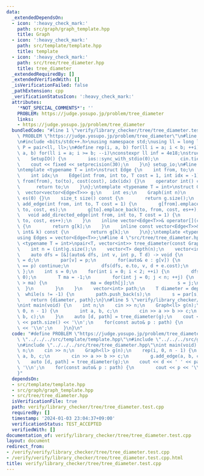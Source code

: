 ```yaml
---
data:
  _extendedDependsOn:
  - icon: ':heavy_check_mark:'
    path: src/graph/graph_template.hpp
    title: Graph
  - icon: ':heavy_check_mark:'
    path: src/template/template.hpp
    title: template
  - icon: ':heavy_check_mark:'
    path: src/tree/tree_diameter.hpp
    title: tree_diameter
  _extendedRequiredBy: []
  _extendedVerifiedWith: []
  _isVerificationFailed: false
  _pathExtension: cpp
  _verificationStatusIcon: ':heavy_check_mark:'
  attributes:
    '*NOT_SPECIAL_COMMENTS*': ''
    PROBLEM: https://judge.yosupo.jp/problem/tree_diameter
    links:
    - https://judge.yosupo.jp/problem/tree_diameter
  bundledCode: "#line 1 \"verify/library_checker/tree/tree_diameter.test.cpp\"\n#define\
    \ PROBLEM \"https://judge.yosupo.jp/problem/tree_diameter\"\n#line 2 \"src/template/template.hpp\"\
    \n#include <bits/stdc++.h>\nusing namespace std;\nusing ll = long long;\nusing\
    \ P = pair<ll, ll>;\n#define rep(i, a, b) for(ll i = a; i < b; ++i)\n#define rrep(i,\
    \ a, b) for(ll i = a; i >= b; --i)\nconstexpr ll inf = 4e18;\nstruct SetupIO {\n\
    \    SetupIO() {\n        ios::sync_with_stdio(0);\n        cin.tie(0);\n    \
    \    cout << fixed << setprecision(30);\n    }\n} setup_io;\n#line 3 \"src/graph/graph_template.hpp\"\
    \ntemplate <typename T = int>\nstruct Edge {\n    int from, to;\n    T cost;\n\
    \    int idx;\n    Edge(int from, int to, T cost = 1, int idx = -1)\n        :\
    \ from(from), to(to), cost(cost), idx(idx) {}\n    operator int() const {\n  \
    \      return to;\n    }\n};\ntemplate <typename T = int>\nstruct Graph {\n  \
    \  vector<vector<Edge<T>>> g;\n    int es;\n    Graph(int n)\n        : g(n),\
    \ es(0) {}\n    size_t size() const {\n        return g.size();\n    }\n    void\
    \ add_edge(int from, int to, T cost = 1) {\n        g[from].emplace_back(from,\
    \ to, cost, es);\n        g[to].emplace_back(to, from, cost, es++);\n    }\n \
    \   void add_directed_edge(int from, int to, T cost = 1) {\n        g[from].emplace_back(from,\
    \ to, cost, es++);\n    }\n    inline vector<Edge<T>>& operator[](const int& k)\
    \ {\n        return g[k];\n    }\n    inline const vector<Edge<T>>& operator[](const\
    \ int& k) const {\n        return g[k];\n    }\n};\ntemplate <typename T = int>\n\
    using Edges = vector<Edge<T>>;\n#line 4 \"src/tree/tree_diameter.hpp\"\ntemplate\
    \ <typename T = int>\npair<T, vector<int>> tree_diameter(const Graph<T>& g) {\n\
    \    int n = (int)g.size();\n    vector<T> depth(n);\n    vector<int> par(n);\n\
    \    auto dfs = [&](auto& dfs, int v, int p, T d) -> void {\n        depth[v]\
    \ = d;\n        par[v] = p;\n        for(auto& e : g[v]) {\n            if(e.to\
    \ == p) continue;\n            dfs(dfs, e.to, v, d + e.cost);\n        }\n   \
    \ };\n    int s = 0;\n    for(int i = 0; i < 2; ++i) {\n        dfs(dfs, s, -1,\
    \ 0);\n        T ma = -1;\n        for(int j = 0; j < n; ++j) {\n            if(depth[j]\
    \ > ma) {\n                ma = depth[j];\n                s = j;\n          \
    \  }\n        }\n    }\n    vector<int> path;\n    T diameter = depth[s];\n  \
    \  while(s != -1) {\n        path.push_back(s);\n        s = par[s];\n    }\n\
    \    return {diameter, path};\n}\n#line 5 \"verify/library_checker/tree/tree_diameter.test.cpp\"\
    \nint main(void) {\n    int n;\n    cin >> n;\n    Graph<ll> g(n);\n    rep(i,\
    \ 0, n - 1) {\n        int a, b, c;\n        cin >> a >> b >> c;\n        g.add_edge(a,\
    \ b, c);\n    }\n    auto [d, path] = tree_diameter(g);\n    cout << d << ' '\
    \ << path.size() << '\\n';\n    for(const auto& p : path) {\n        cout << p\
    \ << '\\n';\n    }\n}\n"
  code: "#define PROBLEM \"https://judge.yosupo.jp/problem/tree_diameter\"\n#include\
    \ \"../../../src/template/template.hpp\"\n#include \"../../../src/graph/graph_template.hpp\"\
    \n#include \"../../../src/tree/tree_diameter.hpp\"\nint main(void) {\n    int\
    \ n;\n    cin >> n;\n    Graph<ll> g(n);\n    rep(i, 0, n - 1) {\n        int\
    \ a, b, c;\n        cin >> a >> b >> c;\n        g.add_edge(a, b, c);\n    }\n\
    \    auto [d, path] = tree_diameter(g);\n    cout << d << ' ' << path.size() <<\
    \ '\\n';\n    for(const auto& p : path) {\n        cout << p << '\\n';\n    }\n\
    }"
  dependsOn:
  - src/template/template.hpp
  - src/graph/graph_template.hpp
  - src/tree/tree_diameter.hpp
  isVerificationFile: true
  path: verify/library_checker/tree/tree_diameter.test.cpp
  requiredBy: []
  timestamp: '2024-01-03 23:04:37+09:00'
  verificationStatus: TEST_ACCEPTED
  verifiedWith: []
documentation_of: verify/library_checker/tree/tree_diameter.test.cpp
layout: document
redirect_from:
- /verify/verify/library_checker/tree/tree_diameter.test.cpp
- /verify/verify/library_checker/tree/tree_diameter.test.cpp.html
title: verify/library_checker/tree/tree_diameter.test.cpp
---
```

